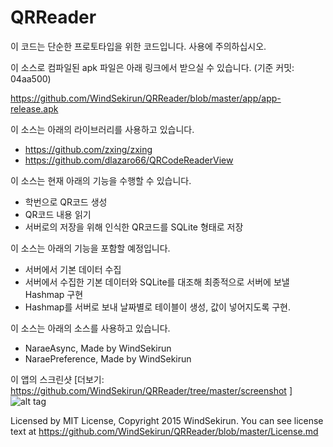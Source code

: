 # QRReader

이 코드는 단순한 프로토타입을 위한 코드입니다.
사용에 주의하십시오.

이 소스로 컴파일된 apk 파일은 아래 링크에서 받으실 수 있습니다. (기준 커밋:  04aa500)

https://github.com/WindSekirun/QRReader/blob/master/app/app-release.apk

이 소스는 아래의 라이브러리를 사용하고 있습니다.

* https://github.com/zxing/zxing
* https://github.com/dlazaro66/QRCodeReaderView

이 소스는 현재 아래의 기능을 수행할 수 있습니다.

* 학번으로 QR코드 생성
* QR코드 내용 읽기
* 서버로의 저장을 위해 인식한 QR코드를 SQLite 형태로 저장

이 소스는 아래의 기능을 포함할 예정입니다.

* 서버에서 기본 데이터 수집
* 서버에서 수집한 기본 데이터와 SQLite를 대조해 최종적으로 서버에 보낼 Hashmap 구현
* Hashmap를 서버로 보내 날짜별로 테이블이 생성, 값이 넣어지도록 구현.

이 소스는 아래의 소스를 사용하고 있습니다.

* NaraeAsync, Made by WindSekirun
* NaraePreference, Made by WindSekirun

이 앱의 스크린샷 [더보기: https://github.com/WindSekirun/QRReader/tree/master/screenshot ]
![alt tag](https://raw.githubusercontent.com/WindSekirun/QRReader/master/screenshot/2.png)

Licensed by MIT License, Copyright 2015 WindSekirun. 
You can see license text at https://github.com/WindSekirun/QRReader/blob/master/License.md 
